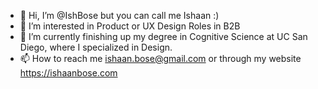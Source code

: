 - 👋 Hi, I’m @IshBose but you can call me Ishaan :)
- 👀 I’m interested in Product or UX Design Roles in B2B
- 🌱 I’m currently finishing up my degree in Cognitive Science at UC San Diego, where I specialized in Design.
- 📫 How to reach me ishaan.bose@gmail.com or through my website https://ishaanbose.com

<!---
IshBose/IshBose is a ✨ special ✨ repository because its `README.md` (this file) appears on your GitHub profile.
You can click the Preview link to take a look at your changes.
--->
